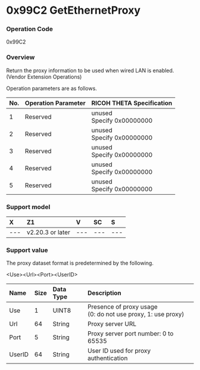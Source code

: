 # 0x99C2 GetEthernetProxy

### Operation Code

0x99C2

### Overview

Return the proxy information to be used when wired LAN is enabled.
(Vendor Extension Operations)

Operation parameters are as follows.

| No. | Operation Parameter | RICOH THETA Specification |
|:--|:--|:--|
| 1 | Reserved | unused<br>Specify 0x00000000 |
| 2 | Reserved | unused<br>Specify 0x00000000 |
| 3 | Reserved | unused<br>Specify 0x00000000 |
| 4 | Reserved | unused<br>Specify 0x00000000 |
| 5 | Reserved | unused<br>Specify 0x00000000 |

### Support model

| X | Z1 | V | SC | S |
|:--|:--|:--|:--|:--|
| --- | v2.20.3 or later | --- | --- | --- |

### Support value

The proxy dataset format is predetermined by the following.

\<Use\>\<Url\>\<Port\>\<UserID\>

| Name | Size | Data Type | Description |
|:--|:--|:--|:--|
| Use | 1 | UINT8 | Presence of proxy usage <br> (0: do not use proxy, 1: use proxy) |
| Url | 64 | String | Proxy server URL |
| Port | 5 | String | Proxy server port number: 0 to 65535 |
| UserID | 64 | String | User ID used for proxy authentication |
